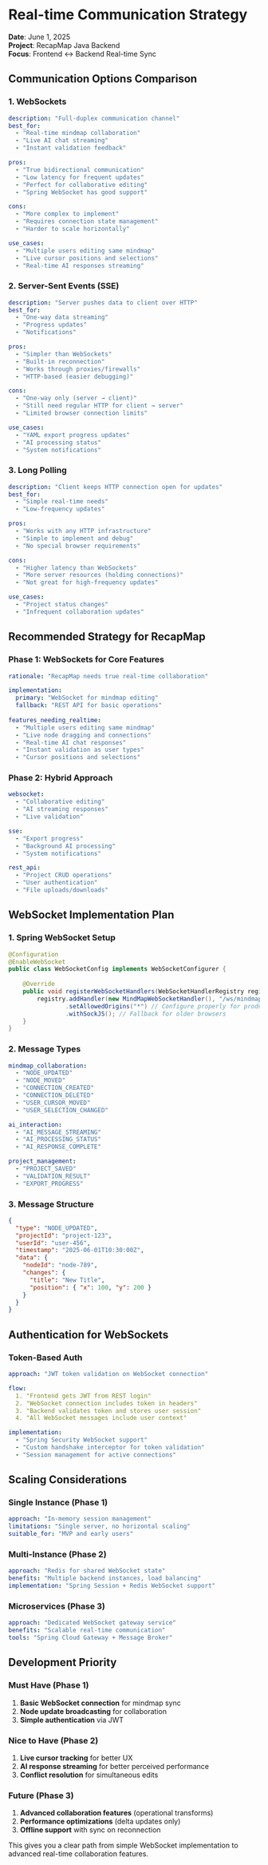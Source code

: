 # Real-time Communication Strategy

**Date**: June 1, 2025  
**Project**: RecapMap Java Backend  
**Focus**: Frontend ↔ Backend Real-time Sync

## Communication Options Comparison

### 1. WebSockets
```yaml
description: "Full-duplex communication channel"
best_for:
  - "Real-time mindmap collaboration"
  - "Live AI chat streaming"
  - "Instant validation feedback"

pros:
  - "True bidirectional communication"
  - "Low latency for frequent updates"
  - "Perfect for collaborative editing"
  - "Spring WebSocket has good support"

cons:
  - "More complex to implement"
  - "Requires connection state management"
  - "Harder to scale horizontally"

use_cases:
  - "Multiple users editing same mindmap"
  - "Live cursor positions and selections"
  - "Real-time AI responses streaming"
```

### 2. Server-Sent Events (SSE)
```yaml
description: "Server pushes data to client over HTTP"
best_for:
  - "One-way data streaming"
  - "Progress updates"
  - "Notifications"

pros:
  - "Simpler than WebSockets"
  - "Built-in reconnection"
  - "Works through proxies/firewalls"
  - "HTTP-based (easier debugging)"

cons:
  - "One-way only (server → client)"
  - "Still need regular HTTP for client → server"
  - "Limited browser connection limits"

use_cases:
  - "YAML export progress updates"
  - "AI processing status"
  - "System notifications"
```

### 3. Long Polling
```yaml
description: "Client keeps HTTP connection open for updates"
best_for:
  - "Simple real-time needs"
  - "Low-frequency updates"

pros:
  - "Works with any HTTP infrastructure"
  - "Simple to implement and debug"
  - "No special browser requirements"

cons:
  - "Higher latency than WebSockets"
  - "More server resources (holding connections)"
  - "Not great for high-frequency updates"

use_cases:
  - "Project status changes"
  - "Infrequent collaboration updates"
```

## Recommended Strategy for RecapMap

### Phase 1: WebSockets for Core Features
```yaml
rationale: "RecapMap needs true real-time collaboration"

implementation:
  primary: "WebSocket for mindmap editing"
  fallback: "REST API for basic operations"
  
features_needing_realtime:
  - "Multiple users editing same mindmap"
  - "Live node dragging and connections"
  - "Real-time AI chat responses"
  - "Instant validation as user types"
  - "Cursor positions and selections"
```

### Phase 2: Hybrid Approach
```yaml
websocket:
  - "Collaborative editing"
  - "AI streaming responses"
  - "Live validation"

sse:
  - "Export progress"
  - "Background AI processing"
  - "System notifications"

rest_api:
  - "Project CRUD operations"
  - "User authentication"
  - "File uploads/downloads"
```

## WebSocket Implementation Plan

### 1. Spring WebSocket Setup
```java
@Configuration
@EnableWebSocket
public class WebSocketConfig implements WebSocketConfigurer {
    
    @Override
    public void registerWebSocketHandlers(WebSocketHandlerRegistry registry) {
        registry.addHandler(new MindMapWebSocketHandler(), "/ws/mindmap")
                .setAllowedOrigins("*") // Configure properly for production
                .withSockJS(); // Fallback for older browsers
    }
}
```

### 2. Message Types
```yaml
mindmap_collaboration:
  - "NODE_UPDATED"
  - "NODE_MOVED" 
  - "CONNECTION_CREATED"
  - "CONNECTION_DELETED"
  - "USER_CURSOR_MOVED"
  - "USER_SELECTION_CHANGED"

ai_interaction:
  - "AI_MESSAGE_STREAMING"
  - "AI_PROCESSING_STATUS"
  - "AI_RESPONSE_COMPLETE"

project_management:
  - "PROJECT_SAVED"
  - "VALIDATION_RESULT"
  - "EXPORT_PROGRESS"
```

### 3. Message Structure
```json
{
  "type": "NODE_UPDATED",
  "projectId": "project-123",
  "userId": "user-456", 
  "timestamp": "2025-06-01T10:30:00Z",
  "data": {
    "nodeId": "node-789",
    "changes": {
      "title": "New Title",
      "position": { "x": 100, "y": 200 }
    }
  }
}
```

## Authentication for WebSockets

### Token-Based Auth
```yaml
approach: "JWT token validation on WebSocket connection"

flow:
  1. "Frontend gets JWT from REST login"
  2. "WebSocket connection includes token in headers"
  3. "Backend validates token and stores user session"
  4. "All WebSocket messages include user context"

implementation:
  - "Spring Security WebSocket support"
  - "Custom handshake interceptor for token validation"
  - "Session management for active connections"
```

## Scaling Considerations

### Single Instance (Phase 1)
```yaml
approach: "In-memory session management"
limitations: "Single server, no horizontal scaling"
suitable_for: "MVP and early users"
```

### Multi-Instance (Phase 2)
```yaml
approach: "Redis for shared WebSocket state"
benefits: "Multiple backend instances, load balancing"
implementation: "Spring Session + Redis WebSocket support"
```

### Microservices (Phase 3)
```yaml
approach: "Dedicated WebSocket gateway service"
benefits: "Scalable real-time communication"
tools: "Spring Cloud Gateway + Message Broker"
```

## Development Priority

### Must Have (Phase 1)
1. **Basic WebSocket connection** for mindmap sync
2. **Node update broadcasting** for collaboration
3. **Simple authentication** via JWT

### Nice to Have (Phase 2)
1. **Live cursor tracking** for better UX
2. **AI response streaming** for better perceived performance
3. **Conflict resolution** for simultaneous edits

### Future (Phase 3)
1. **Advanced collaboration features** (operational transforms)
2. **Performance optimizations** (delta updates only)
3. **Offline support** with sync on reconnection

This gives you a clear path from simple WebSocket implementation to advanced real-time collaboration features.

